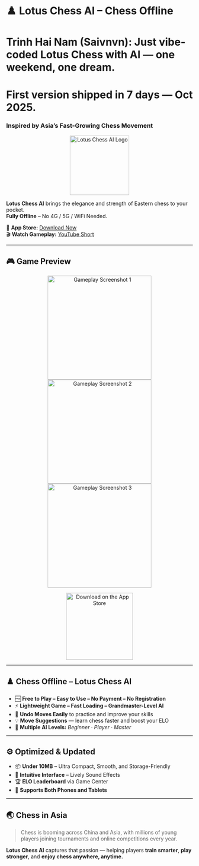 # ♟️ Lotus Chess AI – Chess Offline
# Trinh Hai Nam (Saivnvn): Just vibe-coded Lotus Chess with AI — one weekend, one dream.
# First version shipped in 7 days — Oct 2025.
### Inspired by Asia’s Fast-Growing Chess Movement  

<p align="center">
  <img src="assets/logo.png" alt="Lotus Chess AI Logo" width="160"/>
</p>

**Lotus Chess AI** brings the elegance and strength of Eastern chess to your pocket.  
**Fully Offline** – No 4G / 5G / WiFi Needed.

📱 **App Store:** [Download Now](https://apps.apple.com/vn/app/chess-offline-lotus-chess-ai/id6754170743)  
🎬 **Watch Gameplay:** [YouTube Short](https://www.youtube.com/shorts/JACy-GcsVag)

---

## 🎮 Game Preview

<p align="center">
  <img src="assets/screenshot1.jpg" alt="Gameplay Screenshot 1" width="280"/>
  <img src="assets/screenshot2.jpg" alt="Gameplay Screenshot 2" width="280"/>
  <img src="assets/screenshot3.jpg" alt="Gameplay Screenshot 3" width="280"/>
</p>

<p align="center">
  <a href="https://apps.apple.com/vn/app/chess-offline-lotus-chess-ai/id6754170743">
    <img src="assets/appstore-badge.png" alt="Download on the App Store" width="180"/>
  </a>
</p>

---

## ♟️  Chess Offline – Lotus Chess AI

- 🆓 **Free to Play – Easy to Use – No Payment – No Registration**  
- ⚡ **Lightweight Game – Fast Loading – Grandmaster-Level AI**  
- 🔁 **Undo Moves Easily** to practice and improve your skills  
- 💡 **Move Suggestions** — learn chess faster and boost your ELO  
- 🎯 **Multiple AI Levels:** *Beginner · Player · Master*

---

## ⚙️ Optimized & Updated

- 📦 **Under 10MB** – Ultra Compact, Smooth, and Storage-Friendly  
- 🧭 **Intuitive Interface** – Lively Sound Effects  
- 🏆 **ELO Leaderboard** via Game Center  
- 📱 **Supports Both Phones and Tablets**

---

## 🌏 Chess in Asia

> Chess is booming across China and Asia, with millions of young players joining tournaments and online competitions every year.  

**Lotus Chess AI** captures that passion — helping players **train smarter**, **play stronger**, and **enjoy chess anywhere, anytime.**
